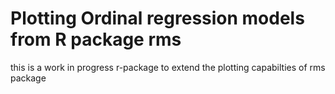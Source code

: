 # Plotting Ordinal regression models from R package rms

this is a work in progress r-package to extend the plotting capabilties of rms package 

